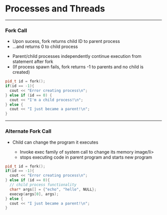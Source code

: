 # Processes and Threads
---

### Fork Call
<ul>
  <li>Upon sucess, fork returns child ID to parent process</li>
  <li>...and returns 0 to child process</li>
</ul>

<ul>
  <li>Parent/child processes independently continue execution from statement after fork</li>
  <li>(If process spawn fails, fork returns -1 to parents and no child is created)</li>
</ul>

```c++
pid_t id = fork();
if(id == -1){
  cout << "Error creating process\n";
} else if (id == 0) {
  cout << "I'm a child process!\n";
} else {
  cout << "I just became a parent!\n";
}
```
---

### Alternate Fork Call

<ul>
  <li>Child can change the program it executes</li>
   <ul>
      <li>Invoke exec family of system call to change its memory image/li>
      <li>stops executing code in parent program and starts new program</li>
   </ul>
</ul>

```c++
pid_t id = fork();
if(id == -1){
  cout << "Error creating process\n";
} else if (id == 0){
  // child process functionality
  char* args[] = {"echo", "hello", NULL};
  execvp(args[0], args);
} else {
  cout << "I just became a parent!\n";
}
```
